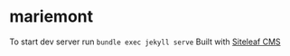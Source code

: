 # mariemont

To start dev server run `bundle exec jekyll serve`
Built with [Siteleaf CMS](https://www.siteleaf.com/)
